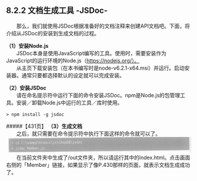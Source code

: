 ## 8.2.2 文档生成工具 -JSDoc-
&emsp;&emsp;那么，我们就使用JSDoc根据准备好的文档注释来创建API文档吧。下面，将介绍从JSDoc的安装到生成文档的过程。

**（1）安装Node.js**<br>
&emsp;&emsp;JSDoc本身是使用JavaScript编写的工具。使用时，需要安装作为JavaScript的运行环境的Node.js（https://nodejs.org/）。<br>
&emsp;&emsp;从主页下载安装包（在本书编写时是node-v6.2.1-x64.msi）并运行。启动安装器。通常只要都选择默认的设定就可以完成安装。

**（2）安装JSDoc**<br>
&emsp;&emsp;请在命名提示符中运行下面的命令安装JSDoc。npm是Node.js的包管理工具。安装／卸载Node.js中运行的工具／库时使用。
```
> npm install -g jsdoc
```
#####【431页】
**（3）生成文档**<br>
&emsp;&emsp;之后，就只需要在命令提示符中执行下面这样的命令就可以了。
![image](../../images/c8/スクリーンショット&#32;2019-04-21&#32;午前11.06.06.png)
&emsp;&emsp;在当前文件夹中生成了/out文件夹，所以请运行其中的index.html。点击画面右侧的「Member」链接，如果显示了像P.430那样的页面，就表示文档生成成功了。